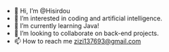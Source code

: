 - 👋 Hi, I’m @Hisirdou
- 👀 I’m interested in coding and artificial intelligence.
- 🌱 I’m currently learning Java!
- 💞️ I’m looking to collaborate on back-end projects.
- 📫 How to reach me zizi137693@gmail.com

<!---
Hisirdou/Hisirdou is a ✨ special ✨ repository because its `README.md` (this file) appears on your GitHub profile.
You can click the Preview link to take a look at your changes.
--->

